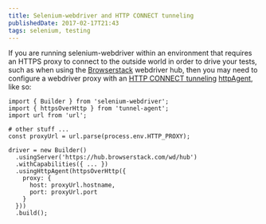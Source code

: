 ```yaml
---
title: Selenium-webdriver and HTTP CONNECT tunneling
publishedDate: 2017-02-17T21:43
tags: selenium, testing
---
```


If you are running selenium-webdriver within an environment
that requires an HTTPS proxy to connect to the outside
world in order to drive your tests, such as when using the
[Browserstack](https://browserstack.com) webdriver hub, then
you may need to configure a webdriver proxy with an [HTTP CONNECT
tunneling](https://en.wikipedia.org/wiki/HTTP_tunnel#HTTP_CONNECT_tunneling)
[httpAgent](https://seleniumhq.github.io/selenium/docs/api/javascript/module/selenium-webdriver/index_exports_Builder.html#usingHttpAgent),
like so:

```
import { Builder } from 'selenium-webdriver';
import { httpsOverHttp } from 'tunnel-agent';
import url from 'url';

# other stuff ...
const proxyUrl = url.parse(process.env.HTTP_PROXY);

driver = new Builder()
  .usingServer('https://hub.browserstack.com/wd/hub')
  .withCapabilities({ ... })
  .usingHttpAgent(httpsOverHttp({
    proxy: {
      host: proxyUrl.hostname,
      port: proxyUrl.port
    }
  }))
  .build();
```
